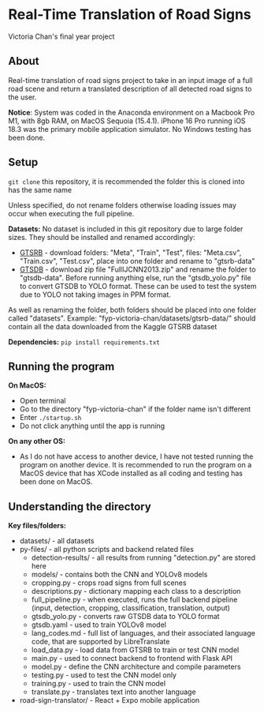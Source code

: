 # Real-Time Translation of Road Signs
Victoria Chan's final year project

## About
Real-time translation of road signs project to take in an input image of a full road scene and return a translated description of all detected road signs to the user.

**Notice**: System was coded in the Anaconda environment on a Macbook Pro M1, with 8gb RAM, on MacOS Sequoia (15.4.1). iPhone 16 Pro running iOS 18.3 was the primary mobile application simulator. No Windows testing has been done.

## Setup
`git clone` this repository, it is recommended the folder this is cloned into has the same name

Unless specified, do not rename folders otherwise loading issues may occur when executing the full pipeline.

**Datasets:**
No dataset is included in this git repository due to large folder sizes. They should be installed and renamed accordingly:
- [GTSRB](https://www.kaggle.com/datasets/meowmeowmeowmeowmeow/gtsrb-german-traffic-sign) - download folders: "Meta", "Train", "Test", files: "Meta.csv", "Train.csv", "Test.csv", place into one folder and rename to "gtsrb-data"
- [GTSDB](https://sid.erda.dk/public/archives/ff17dc924eba88d5d01a807357d6614c/published-archive.html) - download zip file "FullIJCNN2013.zip" and rename the folder to "gtsdb-data". Before running anything else, run the "gtsdb_yolo.py" file to convert GTSDB to YOLO format. These can be used to test the system due to YOLO not taking images in PPM format.

As well as renaming the folder, both folders should be placed into one folder called "datasets".
Example: "fyp-victoria-chan/datasets/gtsrb-data/" should contain all the data downloaded from the Kaggle GTSRB dataset

**Dependencies:**
`pip install requirements.txt`

## Running the program
**On MacOS:**
- Open terminal
- Go to the directory "fyp-victoria-chan" if the folder name isn't different
- Enter `./startup.sh`
- Do not click anything until the app is running

**On any other OS:**
- As I do not have access to another device, I have not tested running the program on another device. It is recommended to run the program on a MacOS device that has XCode installed as all coding and testing has been done on MacOS.

## Understanding the directory
**Key files/folders:**
- datasets/ - all datasets
- py-files/ - all python scripts and backend related files
    - detection-results/ - all results from running "detection.py" are stored here
    - models/ - contains both the CNN and YOLOv8 models
    - cropping.py - crops road signs from full scenes
    - descriptions.py - dictionary mapping each class to a description
    - full_pipeline.py - when executed, runs the full backend pipeline (input, detection, cropping, classification, translation, output)
    - gtsdb_yolo.py - converts raw GTSDB data to YOLO format
    - gtsdb.yaml - used to train YOLOv8 model
    - lang_codes.md - full list of languages, and their associated language code, that are supported by LibreTranslate
    - load_data.py - load data from GTSRB to train or test CNN model
    - main.py - used to connect backend to frontend with Flask API
    - model.py - define the CNN architecture and compile parameters
    - testing.py - used to test the CNN model only
    - training.py - used to train the CNN model
    - translate.py - translates text into another language
- road-sign-translator/ - React + Expo mobile application

